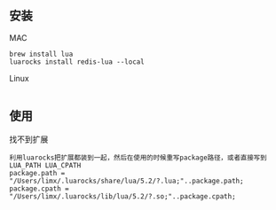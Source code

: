 ## 安装
MAC
~~~
brew install lua
luarocks install redis-lua --local
~~~

Linux
~~~

~~~

## 使用
找不到扩展
~~~
利用luarocks把扩展都装到一起，然后在使用的时候重写package路径，或者直接写到LUA_PATH LUA_CPATH
package.path = "/Users/limx/.luarocks/share/lua/5.2/?.lua;"..package.path;
package.cpath = "/Users/limx/.luarocks/lib/lua/5.2/?.so;"..package.cpath;
~~~